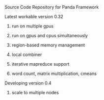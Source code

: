 Source Code Repository for Panda Framework


Latest workable version 0.32

  1) run on multiple gpus

  2) run on gpus and cpus simultaneously

  3) region-based memory management

  4) local combiner

  5) iterative mapreduce support

  6) word count, matrix multiplication, cmeans



Developing version 0.4

  1) scale to multiple nodes
